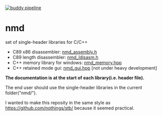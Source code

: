 [![buddy pipeline](https://app.buddy.works/nomade040/nmd/pipelines/pipeline/255609/badge.svg?token=2fb17a3ff8ce8e4793c03168be95a073eb3a1be6606e720a560806ca0bf9ce8a "buddy pipeline")](https://app.buddy.works/nomade040/nmd/pipelines/pipeline/255609)

# nmd
set of single-header libraries for C/C++

- C89 x86 disassembler: [nmd_assembly.h](nmd_assembly.h)
- C89 length disassembler: [nmd_ldisasm.h](nmd_ldisasm.h)
- C++ memory library for windows: [nmd_memory.hpp](nmd_memory.hpp)
- C++ retained mode gui: [nmd_gui.hpp](nmd_gui.hpp) [not under heavy development]

**The documentation is at the start of each library(i.e. header file).**

The end user should use the single-header libraries in the current folder("nmd/").

I wanted to make this reposity in the same style as https://github.com/nothings/stb/ because it seemed practical.
